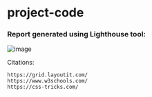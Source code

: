 # project-code

### Report generated using Lighthouse tool:

![image](https://user-images.githubusercontent.com/17617465/110220511-200c7100-7eec-11eb-92a7-cde46372fe9f.png)

Citations:

```
https://grid.layoutit.com/
https://www.w3schools.com/
https://css-tricks.com/
```
